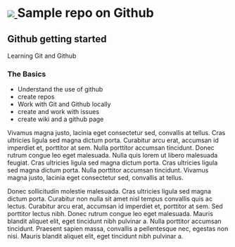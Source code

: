 # <a href='http://alexmarrero.tech'><img src='https://adatumno.azureedge.net/wp-content/uploads/2018/04/AzureLogo.png'> <a/> Sample repo on Github

## Github getting started
Learning Git and Github

### The Basics
- Understand the use of github
- create repos
- Work with Git and Github locally
- create and work with issues
- create wiki and a github page

Vivamus magna justo, lacinia eget consectetur sed, convallis at tellus. Cras ultricies ligula sed magna dictum porta. Curabitur arcu erat, accumsan id imperdiet et, porttitor at sem. Nulla porttitor accumsan tincidunt. Donec rutrum congue leo eget malesuada. Nulla quis lorem ut libero malesuada feugiat. Cras ultricies ligula sed magna dictum porta. Cras ultricies ligula sed magna dictum porta. Nulla porttitor accumsan tincidunt. Vivamus magna justo, lacinia eget consectetur sed, convallis at tellus.

Donec sollicitudin molestie malesuada. Cras ultricies ligula sed magna dictum porta. Curabitur non nulla sit amet nisl tempus convallis quis ac lectus. Curabitur arcu erat, accumsan id imperdiet et, porttitor at sem. Sed porttitor lectus nibh. Donec rutrum congue leo eget malesuada. Mauris blandit aliquet elit, eget tincidunt nibh pulvinar a. Nulla porttitor accumsan tincidunt. Praesent sapien massa, convallis a pellentesque nec, egestas non nisi. Mauris blandit aliquet elit, eget tincidunt nibh pulvinar a.
